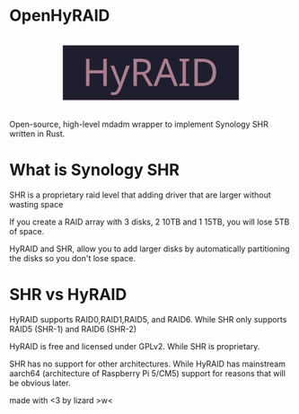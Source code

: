 # OpenHyRAID

<p align="center">
    <img src="img/hyraid.svg"
      height="100"
      style="padding:16px;"  
    >
</p>

Open-source, high-level mdadm wrapper to implement Synology SHR written in Rust.

# What is Synology SHR

SHR is a proprietary raid level that adding driver that are larger without wasting space

If you create a RAID array with 3 disks, 2 10TB and 1 15TB, you will lose 5TB of space.

HyRAID and SHR, allow you to add larger disks by automatically partitioning the disks so you don't lose space.

# SHR vs HyRAID

HyRAID supports RAID0,RAID1,RAID5, and RAID6. While SHR only supports RAID5 (SHR-1) and RAID6 (SHR-2)

HyRAID is free and licensed under GPLv2. While SHR is proprietary.

SHR has no support for other architectures. While HyRAID has mainstream aarch64 (architecture of Raspberry Pi 5/CM5) support for reasons that will be obvious later.

made with <3 by lizard >w<